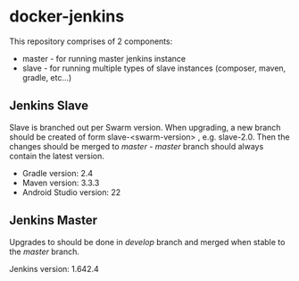 # docker-jenkins

This repository comprises of 2 components:
* master - for running master jenkins instance
* slave - for running multiple types of slave instances (composer, maven, gradle, etc...)

## Jenkins Slave 

Slave is branched out per Swarm version.
When upgrading, a new branch should be created of form slave-&lt;swarm-version&gt; , e.g. slave-2.0.
Then the changes should be merged to _master_ - _master_ branch should always contain the latest version.

* Gradle version: 2.4
* Maven version: 3.3.3
* Android Studio version: 22

## Jenkins Master 

Upgrades to should be done in _develop_ branch and merged when stable to the _master_ branch.

Jenkins version: 1.642.4
